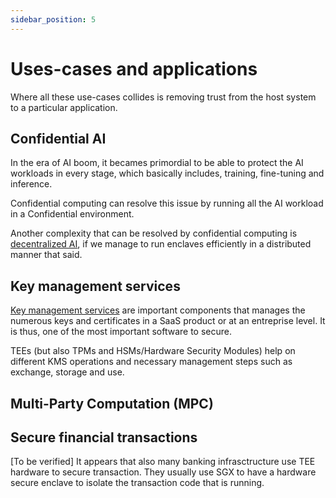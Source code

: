 ```yaml
---
sidebar_position: 5
---
```


# Uses-cases and applications

Where all these use-cases collides is removing trust from the host system to a particular application. 

## Confidential AI 
In the era of AI boom, it becames primordial to be able to protect the AI workloads in every stage, which basically includes, training, fine-tuning and inference. 

Confidential computing can resolve this issue by running all the AI workload in a Confidential environment. 

Another complexity that can be resolved by confidential computing is [decentralized AI](https://medium.com/secret-network-ecosystem-and-technology/why-confidential-computing-is-inevitable-for-decentralized-ai-42d489ab028a), if we manage to run enclaves efficiently in a distributed manner that said. 


## Key management services

[Key management services](https://en.wikipedia.org/wiki/Key_management#:~:text=Key%20management%20refers%20to%20management,procedures%2C%20and%20other%20relevant%20protocols.) are important components that manages the numerous keys and certificates in a SaaS product or at an entreprise level. It is thus, one of the most important software to secure. 

TEEs (but also TPMs and HSMs/Hardware Security Modules) help on different KMS operations and necessary management steps such as exchange, storage and use. 


## Multi-Party Computation (MPC)

## Secure financial transactions

[To be verified] It appears that also many banking infrasctructure use TEE hardware to secure transaction. They usually use SGX to have a hardware secure enclave to isolate the transaction code that is running. 






